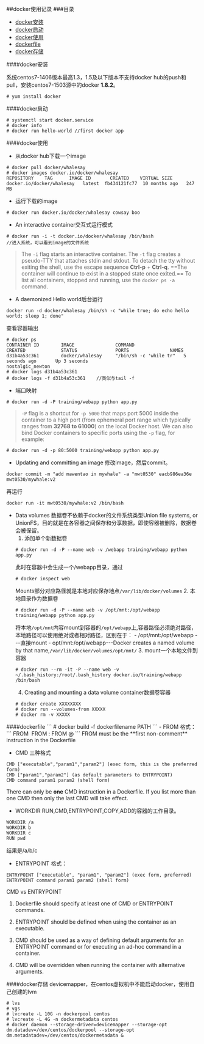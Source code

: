 ##docker使用记录
###目录
* [docker安装](#install)
* [docker启动](#start)
* [docker使用](#use)
* [dockerfile](#dockerfile)
* [docker存储](#dockerstorage)

<a name="install"/>
####docker安装

系统centos7-1406版本最高1.3，1.5及以下版本不支持docker hub的push和pull，安装centos7-1503源中的docker **1.8.2**。

```
# yum install docker
```
<a name="start"/>
####docker启动

```
# systemctl start docker.service
# docker info
# docker run hello-world //first docker app
```
<a name="use"/>
####docker使用

- 从docker hub下载一个image
```
# docker pull docker/whalesay
# docker images docker.io/docker/whalesay
REPOSITORY    TAG      IMAGE ID       CREATED    VIRTUAL SIZE
docker.io/docker/whalesay   latest  fb434121fc77  10 months ago   247 MB
```

- 运行下载的image
```
# docker run docker.io/docker/whalesay cowsay boo
```

- An interactive container交互式运行模式
```
# docker run -i -t docker.io/docker/whalesay /bin/bash
//进入系统，可以看到image的文件系统
```
>The `-i` flag starts an interactive container. The `-t` flag creates a pseudo-TTY that attaches stdin and stdout.
>To detach the tty without exiting the shell, use the escape sequence **Ctrl-p** + **Ctrl-q**. ==The container will continue to exist in a stopped state once exited.== To list all containers, stopped and running, use the `docker ps -a` command.

- A daemonized Hello world后台运行
```
docker run -d docker/whalesay /bin/sh -c "while true; do echo hello world; sleep 1; done"
```
查看容器输出
```
# docker ps
CONTAINER ID        IMAGE               COMMAND                  CREATED             STATUS              PORTS               NAMES
d31b4a53c361        docker/whalesay     "/bin/sh -c 'while tr"   5 seconds ago       Up 3 seconds                            nostalgic_newton
# docker logs d31b4a53c361 
# docker logs -f d31b4a53c361    //类似与tail -f
```

- 端口映射
```
# docker run -d -P training/webapp python app.py
```
>`-P` flag is a shortcut for `-p 5000` that maps port 5000 inside the container to a high port (from ephemeral port range which typically ranges from **32768 to 61000**) on the local Docker host. We can also bind Docker containers to specific ports using the `-p` flag, for example:
```
# docker run -d -p 80:5000 training/webapp python app.py
```

- Updating and committing an image
修改image，然后commit。
```
docker commit -m "add mawentao in mywhale" -a "mwt0530" eacb986ea36e mwt0530/mywhale:v2
```
再运行
```
docker run -it mwt0530/mywhale:v2 /bin/bash
```

- Data volumes
数据卷不依赖于docker的文件系统类型Union file systems, or UnionFS，目的就是在各容器之间保存和分享数据，即使容器被删除，数据卷会被保留。
	1. 	添加单个新数据卷
	```
    # docker run -d -P --name web -v /webapp training/webapp python app.py
    ```
    此时在容器中会生成一个/webapp目录，通过
    ```
    # docker inspect web
    ```
	Mounts部分对应路径就是本地对应保存地点`/var/lib/docker/volumes`
	2.	本地目录作为数据卷
	```
    # docker run -d -P --name web -v /opt/mnt:/opt/webapp training/webapp python app.py
    ```
    将本地`/opt/mnt`内容mount到容器的`/opt/webapp`上,容器路径必须绝对路径，本地路径可以使用绝对或者相对路径，区别在于：
    	- /opt/mnt:/opt/webapp ---直接mount
    	- opt/mnt:/opt/webapp---Docker creates a named volume by that name,`/var/lib/docker/volumes/opt/mnt/`
	3.	mount一个本地文件到容器
	```
    # docker run --rm -it -P --name web -v ~/.bash_history:/root/.bash_history docker.io/training/webapp /bin/bash
    ```
    4.	Creating and mounting a data volume container数据卷容器
	```
    # docker create XXXXXXXX
    # docker run --volumes-from XXXXX
    # docker rm -v XXXXX
    ```

<a name="dockerfile"/>
####dockerfile
```
# docker build -f dockerfilename PATH
```
- FROM 
格式：
```
FROM <image>
FROM <image>:<tag>
FROM <image>@<digest>
```
FROM must be the **first non-comment** instruction in the Dockerfile

- CMD
三种格式
```
CMD ["executable","param1","param2"] (exec form, this is the preferred form)
CMD ["param1","param2"] (as default parameters to ENTRYPOINT)
CMD command param1 param2 (shell form)
```
There can only be **one** CMD instruction in a Dockerfile. If you list more than one CMD then only the last CMD will take effect.
- WORKDIR
RUN,CMD,ENTRYPOINT,COPY,ADD的容器的工作目录。
```
WORKDIR /a
WORKDIR b
WORKDIR c
RUN pwd
```
结果是/a/b/c

- ENTRYPOINT
格式：
```
ENTRYPOINT ["executable", "param1", "param2"] (exec form, preferred)
ENTRYPOINT command param1 param2 (shell form)
```
CMD  vs ENTRYPOINT
1.	Dockerfile should specify at least one of CMD or ENTRYPOINT commands.

2.	ENTRYPOINT should be defined when using the container as an executable.

3.	CMD should be used as a way of defining default arguments for an ENTRYPOINT command or for executing an ad-hoc command in a container.

4.	CMD will be overridden when running the container with alternative arguments.


<a name="dockerstorage"/>
####docker存储
devicemapper，在centos虚拟机中不能启动docker，使用自己创建的lvm

```
# lvs
# vgs
# lvcreate -L 10G -n dockerpool centos
# lvcreate -L 4G -n dockermetadata centos
# docker daemon --storage-driver=devicemapper --storage-opt dm.datadev=/dev/centos/dockerpool --storage-opt dm.metadatadev=/dev/centos/dockermetadata &

```

